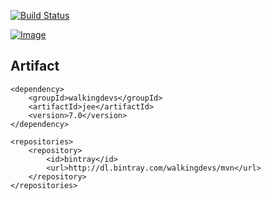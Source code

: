 [![Build Status](https://travis-ci.org/walkingdevs/jee.svg?branch=master)](https://travis-ci.org/walkingdevs/jee)

[![Image](https://bintray.com/walkingdevs/mvn/jee?source=watch)](https://www.bintray.com/docs/images/bintray_badge_color.png)

## Artifact

    <dependency>
        <groupId>walkingdevs</groupId>
        <artifactId>jee</artifactId>
        <version>7.0</version>
    </dependency>

    <repositories>
        <repository>
            <id>bintray</id>
            <url>http://dl.bintray.com/walkingdevs/mvn</url>
        </repository>
    </repositories>